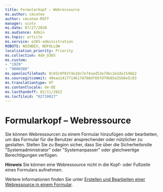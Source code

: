 ```yaml
---
title: Formularkopf – Webressource
ms.author: cmcatee
author: cmcatee-MSFT
manager: scotv
ms.date: 07/27/2020
ms.audience: Admin
ms.topic: article
ms.service: o365-administration
ROBOTS: NOINDEX, NOFOLLOW
localization_priority: Priority
ms.collection: Adm_O365
ms.custom:
- "1929"
- "9000308"
ms.openlocfilehash: 0c03c9f02f4e18c7e74aad53e7dbc2e2de1546b2
ms.sourcegitcommit: 49eaa1417714617d768df85fd79b65e35b6e5c83
ms.translationtype: HT
ms.contentlocale: de-DE
ms.lasthandoff: 02/11/2022
ms.locfileid: "62710017"
---
```

# <a name="form-header---web-resource"></a>Formularkopf – Webressource

Sie können Webressourcen zu einem Formular hinzufügen oder bearbeiten, um das Formular für die Benutzer ansprechender oder nützlicher zu gestalten. Stellen Sie zu Beginn sicher, dass Sie über die Sicherheitsrolle "Systemadministrator" oder "Systemanpasser" oder gleichwertige Berechtigungen verfügen.  

**Hinweis** Sie können eine Webressource nicht in die Kopf- oder Fußzeile eines Formulars aufnehmen.

Weitere Informationen finden Sie unter [Erstellen und Bearbeiten einer Webressource in einem Formular](https://docs.microsoft.com/dynamics365/customer-engagement/customize/create-edit-web-resources#create-and-edit-a-web-resource-on-a-form).